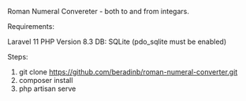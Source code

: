 Roman Numeral Convereter - both to and from integars.

Requirements:

Laravel 11
PHP Version 8.3
DB: SQLite (pdo_sqlite must be enabled)


Steps:

1. git clone https://github.com/beradinb/roman-numeral-converter.git
2. composer install
3. php artisan serve
